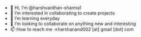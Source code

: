 - 👋 Hi, I’m @harshvardhan-sharma1
- 👀 I’m interested in collaborating to create projects
- 🌱 I’m learning everyday 
- 💞️ I’m looking to collaborate on anything new and interesting
- 📫 How to reach me ->harshanand002 [at] gmail [dot] com

<!---
harshvardhan-sharma1/harshvardhan-sharma1 is a ✨ special ✨ repository because its `README.md` (this file) appears on your GitHub profile.
You can click the Preview link to take a look at your changes.
--->
